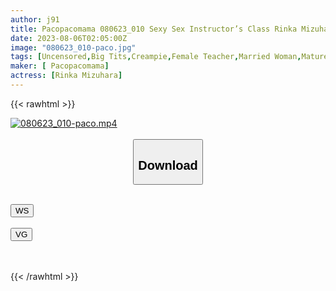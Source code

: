 ```yaml
---
author: j91
title: Pacopacomama 080623_010 Sexy Sex Instructor’s Class Rinka Mizuhara
date: 2023-08-06T02:05:00Z
image: "080623_010-paco.jpg"
tags: [Uncensored,Big Tits,Creampie,Female Teacher,Married Woman,Mature Woman,Nice Ass,Sexy Legs,Shaved,Slender,Slut ]
maker: [ Pacopacomama]
actress: [Rinka Mizuhara]
---
```



{{< rawhtml >}}

<div class="video" data-videoid="xgm11o5txzip">
    <a href="javascript:;">
        <img src="https://my.j91.asia/posts/080623_010-paco/080623_010-paco.jpg" width="WIDTH" height="HEIGHT" alt="080623_010-paco.mp4" loading="lazy">
    </a>
</div>

<script type="text/javascript" src="https://j91.asia/asset/on-demand-ws.js"></script>

<br>
  <link rel="stylesheet" href="https://j91.asia/asset/bs5.css">
  
  <center>
  <button class="btn btn-primary" type="button" data-bs-toggle="collapse" data-bs-target=".multi-collapse" aria-expanded="false" aria-controls="multiCollapseExample1 multiCollapseExample2"><h2>Download</h2></button></center>
</p>
<div class="row">
  <div class="col">
    <div class="collapse multi-collapse" id="multiCollapseExample1">
      <div class="card card-body">
	      	      <br>
<div class="buttons">  
<a href="https://wolfstream.tv/xgm11o5txzip"><button class="btn-hover color-3"><i class="fa fa-download"></i> WS</button></a></div>
    </div>
  </div>
</div>
  <div class="col">
    <div class="collapse multi-collapse" id="multiCollapseExample2">
      <div class="card card-body">
	      <br>
<div class="buttons">
    <a href="https://vgembed.com/v/P0poO1mK3kOz17v"><button class="btn-hover color-9"><i class="fa fa-download"></i> VG</button></a></div>
<br><br>
      </div>
    </div>
  </div>
</div>

{{< /rawhtml >}}